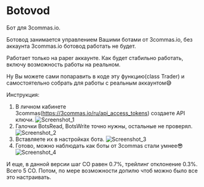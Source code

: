 # Botovod
Бот для 3commas.io.

Ботовод занимается управлением Вашими ботами от 3commas.io, без аккаунта 3commas.io ботовод работать не будет. 

Работает только на paper аккаунте.
Как будет стабильно работать, включу возможность работы на реальном.

Ну Вы можете сами попаравить в коде эту функцию(class Trader) и самостоятельно собрать для работы с реальным аккаунтом😅

Инструкция:
1. В личном кабинете 3commas(https://3commas.io/ru/api_access_tokens) создаете API ключи.
![Screenshot_1](https://user-images.githubusercontent.com/3332087/136768982-2cfb3fd8-3db3-4066-a480-ca58361401e1.png)
2. Галочки BotsRead, BotsWrite точно нужны, остальные не проверял.
![Screenshot_2](https://user-images.githubusercontent.com/3332087/136769215-38d8c7cd-57c2-4c0a-be9b-93a3b8176769.png)
3. Вставляете их в настройках бота.
![Screenshot_3](https://user-images.githubusercontent.com/3332087/136769581-dde07183-90bc-4e82-860d-17ca71212a92.png)
4. Готово, можно наблюдать как боты от 3commas стали умнее😎
![Screenshot_4](https://user-images.githubusercontent.com/3332087/136769593-9eb4c6b6-2c1b-4f01-8d3b-f5501d291862.png)

И еще, в данной версии шаг СО равен 0.7%, трейлинг отклонение 0.3%. Всего 5 СО.
Потом, по мере возможности допилю чтоб можно было все это настраивать.
